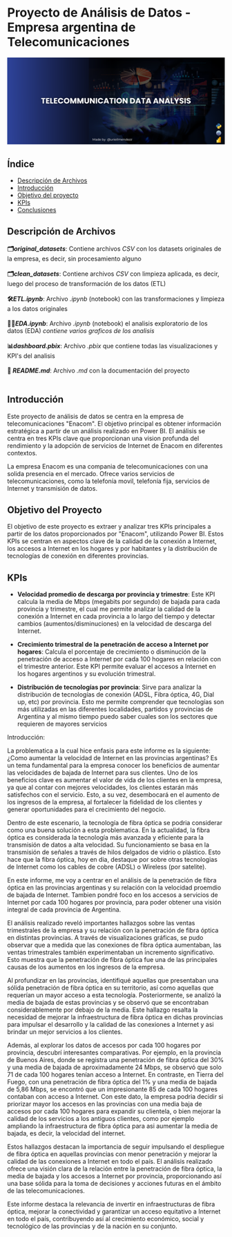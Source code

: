 # Proyecto de Análisis de Datos - Empresa argentina de Telecomunicaciones

![Foto de portada](cover.png)

## Índice
- [Descripción de Archivos](#archivos)
- [Introducción](#intro)
- [Objetivo del proyecto](#objetivoproyecto)
- [KPIs](#kpis)
- [Conclusiones](#conlusiones)


## Descripción de Archivos

<summary><strong>🗂️<em>original_datasets</em></strong>: Contiene archivos <em>CSV</em> con los datasets originales de la empresa, es decir, sin procesamiento alguno</summary>

<br>

<summary><strong>🗂️<em>clean_datasets</em></strong>: Contiene archivos <em>CSV</em> con limpieza aplicada, es decir, luego del proceso de transformación de los datos (ETL)</summary>

<br>

<summary><strong>🛠️<em>ETL.ipynb</em></strong>: Archivo <em>.ipynb</em> (notebook) con las transformaciones y limpieza a los datos originales</summary>

<br>

<summary><strong>🕵️‍♂️<em>EDA.ipynb</em></strong>: Archivo <em>.ipynb</em> (notebook) el analisis exploratorio de los datos (EDA) <em>contiene varios graficos de los analisis</em></summary>

<br>

<summary><strong>📊<em>dashboard.pbix</em></strong>: Archivo <em>.pbix</em> que contiene todas las visualizaciones y KPI's del analisis</em></summary>

<br>

<summary><strong>📗<em> README.md</em></strong>: Archivo <em>.md</em> con la documentación del proyecto</summary>

<br>

## Introducción

Este proyecto de análisis de datos se centra en la empresa de telecomunicaciones "Enacom". El objetivo principal es obtener información estratégica a partir de un análisis realizado en Power BI. El análisis se centra en tres KPIs clave que proporcionan una vision profunda del rendimiento y la adopción de servicios de Internet de Enacom en diferentes contextos.

La empresa Enacom es una compania de telecomunicaciones con una solida presencia en el mercado. Ofrece varios servicios de telecomunicaciones, como la telefonía movil, telefonía fija, servicios de Internet y transmisión de datos. 

## Objetivo del Proyecto

El objetivo de este proyecto es extraer y analizar tres KPIs principales a partir de los datos proporcionados por "Enacom", utilizando Power BI. Estos KPIs se centran en aspectos clave de la calidad de la conexión a Internet, los accesos a Internet en los hogares y por habitantes y la distribución de tecnologías de conexión en diferentes provincias.


## KPIs

   - **Velocidad promedio de descarga por provincia y trimestre**: Este KPI calcula la media de Mbps (megabits por segundo) de bajada para cada provincia y trimestre, el cual me permite analizar la calidad de la conexión a Internet en cada provincia a lo largo del tiempo y detectar cambios (aumentos/disminuciones) en la velocidad de descarga del Internet.
   
   - **Crecimiento trimestral de la penetración de acceso a Internet por hogares**: Calcula el porcentaje de crecimiento o disminución de la penetración de acceso a Internet por cada 100 hogares en relación con el trimestre anterior. Este KPI permite evaluar el accesos a Internet en los hogares argentinos y su evolución trimestral.
   
   - **Distribución de tecnologías por provincia**: Sirve para analizar la distribución de tecnologías de conexión (ADSL, Fibra óptica, 4G, Dial up, etc) por provincia. Esto me permite comprender que tecnologías son más utilizadas en las diferentes localidades, partidos y provincias de Argentina y al mismo tiempo puedo saber cuales son los sectores que requieren de mayores servicios

Introducción:

La problematica a la cual hice enfasis para este informe es la siguiente: ¿Como aumentar la velocidad de Internet en las provincias argentinas? 
Es un tema fundamental para la empresa conocer los beneficios de aumentar las velocidades de bajada de Internet para sus clientes. Uno de los beneficios clave es aumentar el valor de vida de los clientes en la empresa, ya que al contar con mejores velocidades, los clientes estarán más satisfechos con el servicio. Esto, a su vez, desembocará en el aumento de los ingresos de la empresa, al fortalecer la fidelidad de los clientes y generar oportunidades para el crecimiento del negocio.

Dentro de este escenario, la tecnología de fibra óptica se podria considerar como una buena solución a esta problematica. En la actualidad, la fibra óptica es considerada la tecnología más avanzada y eficiente para la transmisión de datos a alta velocidad. Su funcionamiento se basa en la transmisión de señales a través de hilos delgados de vidrio o plástico. Esto hace que la fibra óptica, hoy en dia, destaque por sobre otras tecnologias de Internet como los cables de cobre (ADSL) o Wireless (por satelite).

En este informe, me voy a centrar en el análisis de la penetración de fibra óptica en las provincias argentinas y su relación con la velocidad proemdio de bajada de Internet. Tambien pondré foco en los accesos a servicios de Internet por cada 100 hogares por provincia, para poder obtener una visión integral de cada provincia de Argentina.


El análisis realizado reveló importantes hallazgos sobre las ventas trimestrales de la empresa y su relación con la penetración de fibra óptica en distintas provincias. A través de visualizaciones gráficas, se pudo observar que a medida que las conexiones de fibra óptica aumentaban, las ventas trimestrales también experimentaban un incremento significativo. Esto muestra que la penetración de fibra óptica fue una de las principales causas de los aumentos en los ingresos de la empresa.

Al profundizar en las provincias, identifiqué aquellas que presentaban una sólida penetración de fibra óptica en su territorio, así como aquellas que requerían un mayor acceso a esta tecnología. Posteriormente, se analizó la media de bajada de estas provincias y se observó que se encontraban considerablemente por debajo de la media. Este hallazgo resalta la necesidad de mejorar la infraestructura de fibra óptica en dichas provincias para impulsar el desarrollo y la calidad de las conexiones a Internet y asi brindar un mejor servicios a los clientes.

Además, al explorar los datos de accesos por cada 100 hogares por provincia, descubrí interesantes comparativas. Por ejemplo, en la provincia de Buenos Aires, donde se registra una penetración de fibra óptica del 30% y una media de bajada de aproximadamente 24 Mbps, se observó que solo 71 de cada 100 hogares tenían acceso a Internet. En contraste, en Tierra del Fuego, con una penetración de fibra óptica del 1% y una media de bajada de 5,86 Mbps, se encontró que un impresionante 85 de cada 100 hogares contaban con acceso a Internet. Con este dato, la empresa podria decidir si priorizar mayor los accesos en las provincias con una media baja de accesos por cada 100 hogares para expandir su clientela, o bien mejorar la calidad de los servicios a los antiguos clientes, como por ejemplo ampliando la infraestructura de fibra óptica para asi aumentar la media de bajada, es decir, la velocidad del internet.

Estos hallazgos destacan la importancia de seguir impulsando el despliegue de fibra óptica en aquellas provincias con menor penetración y mejorar la calidad de las conexiones a Internet en todo el país. El análisis realizado ofrece una visión clara de la relación entre la penetración de fibra óptica, la media de bajada y los accesos a Internet por provincia, proporcionando así una base sólida para la toma de decisiones y acciones futuras en el ámbito de las telecomunicaciones.

Este informe destaca la relevancia de invertir en infraestructuras de fibra óptica, mejorar la conectividad y garantizar un acceso equitativo a Internet en todo el país, contribuyendo así al crecimiento económico, social y tecnológico de las provincias y de la nación en su conjunto.